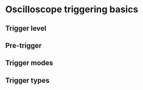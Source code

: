 # Oscilloscope triggering basics

## Trigger level

## Pre-trigger

## Trigger modes

## Trigger types